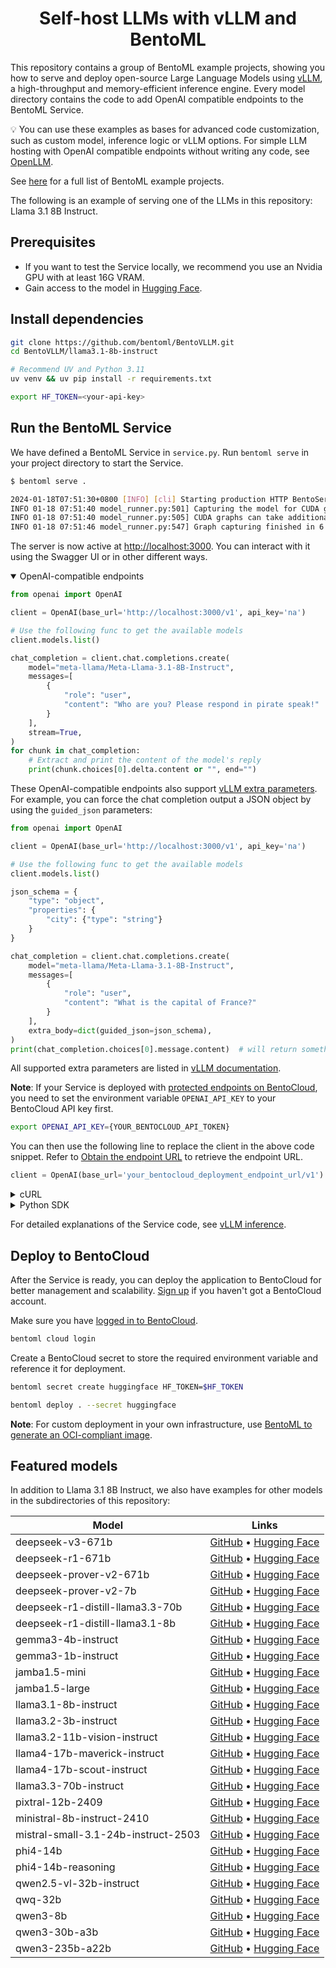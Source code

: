 <div align="center">
    <h1 align="center">Self-host LLMs with vLLM and BentoML</h1>
</div>

This repository contains a group of BentoML example projects, showing you how to serve and deploy open-source Large Language Models using [vLLM](https://vllm.ai), a high-throughput and memory-efficient inference engine. Every model directory contains the code to add OpenAI compatible endpoints to the BentoML Service.

💡 You can use these examples as bases for advanced code customization, such as custom model, inference logic or vLLM options. For simple LLM hosting with OpenAI compatible endpoints without writing any code, see [OpenLLM](https://github.com/bentoml/OpenLLM).

See [here](https://docs.bentoml.com/en/latest/examples/overview.html) for a full list of BentoML example projects.

The following is an example of serving one of the LLMs in this repository: Llama 3.1 8B Instruct.

## Prerequisites

- If you want to test the Service locally, we recommend you use an Nvidia GPU with at least 16G VRAM.
- Gain access to the model in [Hugging Face](https://huggingface.co/meta-llama/Llama-3.1-8B-Instruct).

## Install dependencies

```bash
git clone https://github.com/bentoml/BentoVLLM.git
cd BentoVLLM/llama3.1-8b-instruct

# Recommend UV and Python 3.11
uv venv && uv pip install -r requirements.txt

export HF_TOKEN=<your-api-key>
```

## Run the BentoML Service

We have defined a BentoML Service in `service.py`. Run `bentoml serve` in your project directory to start the Service.

```bash
$ bentoml serve .

2024-01-18T07:51:30+0800 [INFO] [cli] Starting production HTTP BentoServer from "service:VLLM" listening on http://localhost:3000 (Press CTRL+C to quit)
INFO 01-18 07:51:40 model_runner.py:501] Capturing the model for CUDA graphs. This may lead to unexpected consequences if the model is not static. To run the model in eager mode, set 'enforce_eager=True' or use '--enforce-eager' in the CLI.
INFO 01-18 07:51:40 model_runner.py:505] CUDA graphs can take additional 1~3 GiB memory per GPU. If you are running out of memory, consider decreasing `gpu_memory_utilization` or enforcing eager mode.
INFO 01-18 07:51:46 model_runner.py:547] Graph capturing finished in 6 secs.
```

The server is now active at [http://localhost:3000](http://localhost:3000/). You can interact with it using the Swagger UI or in other different ways.

<details open>

<summary>OpenAI-compatible endpoints</summary>

```python
from openai import OpenAI

client = OpenAI(base_url='http://localhost:3000/v1', api_key='na')

# Use the following func to get the available models
client.models.list()

chat_completion = client.chat.completions.create(
    model="meta-llama/Meta-Llama-3.1-8B-Instruct",
    messages=[
        {
            "role": "user",
            "content": "Who are you? Please respond in pirate speak!"
        }
    ],
    stream=True,
)
for chunk in chat_completion:
    # Extract and print the content of the model's reply
    print(chunk.choices[0].delta.content or "", end="")
```

These OpenAI-compatible endpoints also support [vLLM extra parameters](https://docs.vllm.ai/en/latest/serving/openai_compatible_server.html#extra-parameters). For example, you can force the chat completion output a JSON object by using the `guided_json` parameters:

```python
from openai import OpenAI

client = OpenAI(base_url='http://localhost:3000/v1', api_key='na')

# Use the following func to get the available models
client.models.list()

json_schema = {
    "type": "object",
    "properties": {
        "city": {"type": "string"}
    }
}

chat_completion = client.chat.completions.create(
    model="meta-llama/Meta-Llama-3.1-8B-Instruct",
    messages=[
        {
            "role": "user",
            "content": "What is the capital of France?"
        }
    ],
    extra_body=dict(guided_json=json_schema),
)
print(chat_completion.choices[0].message.content)  # will return something like: {"city": "Paris"}
```

All supported extra parameters are listed in [vLLM documentation](https://docs.vllm.ai/en/latest/serving/openai_compatible_server.html#extra-parameters).

**Note**: If your Service is deployed with [protected endpoints on BentoCloud](https://docs.bentoml.com/en/latest/bentocloud/how-tos/manage-access-token.html#access-protected-deployments), you need to set the environment variable `OPENAI_API_KEY` to your BentoCloud API key first.

```bash
export OPENAI_API_KEY={YOUR_BENTOCLOUD_API_TOKEN}
```

You can then use the following line to replace the client in the above code snippet. Refer to [Obtain the endpoint URL](https://docs.bentoml.com/en/latest/bentocloud/how-tos/call-deployment-endpoints.html#obtain-the-endpoint-url) to retrieve the endpoint URL.

```python
client = OpenAI(base_url='your_bentocloud_deployment_endpoint_url/v1')
```

</details>


<details>

<summary>cURL</summary>

```bash
curl -X 'POST' \
  'http://localhost:3000/generate' \
  -H 'accept: text/event-stream' \
  -H 'Content-Type: application/json' \
  -d '{
  "prompt": "Who are you? Please respond in pirate speak!",
}'
```

</details>

<details>

<summary>Python SDK</summary>

```python
import bentoml

with bentoml.SyncHTTPClient("http://localhost:3000") as client:
    response_generator = client.generate(
        prompt="Who are you? Please respond in pirate speak!",
    )
    for response in response_generator:
        print(response, end='')
```

</details>

For detailed explanations of the Service code, see [vLLM inference](https://docs.bentoml.org/en/latest/examples/vllm.html).

## Deploy to BentoCloud

After the Service is ready, you can deploy the application to BentoCloud for better management and scalability. [Sign up](https://www.bentoml.com/) if you haven't got a BentoCloud account.

Make sure you have [logged in to BentoCloud](https://docs.bentoml.com/en/latest/scale-with-bentocloud/manage-api-tokens.html).

```bash
bentoml cloud login
```

Create a BentoCloud secret to store the required environment variable and reference it for deployment.

```bash
bentoml secret create huggingface HF_TOKEN=$HF_TOKEN

bentoml deploy . --secret huggingface
```

**Note**: For custom deployment in your own infrastructure, use [BentoML to generate an OCI-compliant image](https://docs.bentoml.com/en/latest/get-started/packaging-for-deployment.html).

## Featured models

In addition to Llama 3.1 8B Instruct, we also have examples for other models in the subdirectories of this repository:

| Model | Links |
|-------|-------|
| deepseek-v3-671b | [GitHub](https://github.com/bentoml/BentoVLLM/tree/main/deepseek-v3-671b/) • [Hugging Face](https://huggingface.co/deepseek-ai/DeepSeek-V3-0324) |
| deepseek-r1-671b | [GitHub](https://github.com/bentoml/BentoVLLM/tree/main/deepseek-r1-671b/) • [Hugging Face](https://huggingface.co/deepseek-ai/DeepSeek-R1) |
| deepseek-prover-v2-671b | [GitHub](https://github.com/bentoml/BentoVLLM/tree/main/deepseek-prover-v2-671b/) • [Hugging Face](https://huggingface.co/deepseek-ai/DeepSeek-Prover-V2-671B) |
| deepseek-prover-v2-7b | [GitHub](https://github.com/bentoml/BentoVLLM/tree/main/deepseek-prover-v2-7b/) • [Hugging Face](https://huggingface.co/deepseek-ai/DeepSeek-Prover-V2-7B) |
| deepseek-r1-distill-llama3.3-70b | [GitHub](https://github.com/bentoml/BentoVLLM/tree/main/deepseek-r1-distill-llama3.3-70b/) • [Hugging Face](https://huggingface.co/deepseek-ai/DeepSeek-R1-Distill-Llama-70B) |
| deepseek-r1-distill-llama3.1-8b | [GitHub](https://github.com/bentoml/BentoVLLM/tree/main/deepseek-r1-distill-llama3.1-8b/) • [Hugging Face](https://huggingface.co/deepseek-ai/DeepSeek-R1-Distill-Llama-8B) |
| gemma3-4b-instruct | [GitHub](https://github.com/bentoml/BentoVLLM/tree/main/gemma3-4b-instruct/) • [Hugging Face](https://huggingface.co/google/gemma-3-4b-it) |
| gemma3-1b-instruct | [GitHub](https://github.com/bentoml/BentoVLLM/tree/main/gemma3-1b-instruct/) • [Hugging Face](https://huggingface.co/google/gemma-3-1b-it) |
| jamba1.5-mini | [GitHub](https://github.com/bentoml/BentoVLLM/tree/main/jamba1.5-mini/) • [Hugging Face](https://huggingface.co/ai21labs/AI21-Jamba-1.5-Mini) |
| jamba1.5-large | [GitHub](https://github.com/bentoml/BentoVLLM/tree/main/jamba1.5-large/) • [Hugging Face](https://huggingface.co/ai21labs/AI21-Jamba-1.5-Large) |
| llama3.1-8b-instruct | [GitHub](https://github.com/bentoml/BentoVLLM/tree/main/llama3.1-8b-instruct/) • [Hugging Face](https://huggingface.co/meta-llama/Meta-Llama-3.1-8B-Instruct) |
| llama3.2-3b-instruct | [GitHub](https://github.com/bentoml/BentoVLLM/tree/main/llama3.2-3b-instruct/) • [Hugging Face](https://huggingface.co/meta-llama/Llama-3.2-3B-Instruct) |
| llama3.2-11b-vision-instruct | [GitHub](https://github.com/bentoml/BentoVLLM/tree/main/llama3.2-11b-vision-instruct/) • [Hugging Face](https://huggingface.co/meta-llama/Llama-3.2-11B-Vision-Instruct) |
| llama4-17b-maverick-instruct | [GitHub](https://github.com/bentoml/BentoVLLM/tree/main/llama4-17b-maverick-instruct/) • [Hugging Face](https://huggingface.co/meta-llama/Llama-4-Maverick-17B-128E-Instruct-FP8) |
| llama4-17b-scout-instruct | [GitHub](https://github.com/bentoml/BentoVLLM/tree/main/llama4-17b-scout-instruct/) • [Hugging Face](https://huggingface.co/meta-llama/Llama-4-Scout-17B-16E-Instruct) |
| llama3.3-70b-instruct | [GitHub](https://github.com/bentoml/BentoVLLM/tree/main/llama3.3-70b-instruct/) • [Hugging Face](https://huggingface.co/meta-llama/Llama-3.3-70B-Instruct) |
| pixtral-12b-2409 | [GitHub](https://github.com/bentoml/BentoVLLM/tree/main/pixtral-12b-2409/) • [Hugging Face](https://huggingface.co/mistralai/Pixtral-12B-2409) |
| ministral-8b-instruct-2410 | [GitHub](https://github.com/bentoml/BentoVLLM/tree/main/ministral-8b-instruct-2410/) • [Hugging Face](https://huggingface.co/mistralai/Ministral-8B-Instruct-2410) |
| mistral-small-3.1-24b-instruct-2503 | [GitHub](https://github.com/bentoml/BentoVLLM/tree/main/mistral-small-3.1-24b-instruct-2503/) • [Hugging Face](https://huggingface.co/mistralai/Mistral-Small-3.1-24B-Instruct-2503) |
| phi4-14b | [GitHub](https://github.com/bentoml/BentoVLLM/tree/main/phi4-14b/) • [Hugging Face](https://huggingface.co/microsoft/phi-4) |
| phi4-14b-reasoning | [GitHub](https://github.com/bentoml/BentoVLLM/tree/main/phi4-14b-reasoning/) • [Hugging Face](https://huggingface.co/microsoft/Phi-4-reasoning) |
| qwen2.5-vl-32b-instruct | [GitHub](https://github.com/bentoml/BentoVLLM/tree/main/qwen2.5-vl-32b-instruct/) • [Hugging Face](https://huggingface.co/Qwen/Qwen2.5-VL-32B-Instruct) |
| qwq-32b | [GitHub](https://github.com/bentoml/BentoVLLM/tree/main/qwq-32b/) • [Hugging Face](https://huggingface.co/Qwen/QwQ-32B) |
| qwen3-8b | [GitHub](https://github.com/bentoml/BentoVLLM/tree/main/qwen3-8b/) • [Hugging Face](https://huggingface.co/Qwen/Qwen3-8B) |
| qwen3-30b-a3b | [GitHub](https://github.com/bentoml/BentoVLLM/tree/main/qwen3-30b-a3b/) • [Hugging Face](https://huggingface.co/Qwen/Qwen3-30B-A3B) |
| qwen3-235b-a22b | [GitHub](https://github.com/bentoml/BentoVLLM/tree/main/qwen3-235b-a22b/) • [Hugging Face](https://huggingface.co/Qwen/Qwen3-235B-A22B-FP8) |